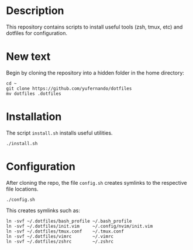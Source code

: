 # Description 
This repository contains scripts to install useful tools (zsh, tmux, etc) and dotfiles for configuration.

# New text
Begin by cloning the repository into a hidden folder in the home directory:

```
cd ~
git clone https://github.com/yufernando/dotfiles
mv dotfiles .dotfiles
```

# Installation

The script `install.sh` installs useful utilities.

`./install.sh`

# Configuration

After cloning the repo, the file `config.sh` creates symlinks to the respective file locations.

```
./config.sh
```

This creates symlinks such as:
```
ln -svf ~/.dotfiles/bash_profile ~/.bash_profile
ln -svf ~/.dotfiles/init.vim     ~/.config/nvim/init.vim
ln -svf ~/.dotfiles/tmux.conf    ~/.tmux.conf
ln -svf ~/.dotfiles/vimrc        ~/.vimrc
ln -svf ~/.dotfiles/zshrc        ~/.zshrc
```
